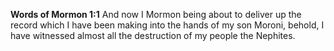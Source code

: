 **Words of Mormon 1:1** And now I Mormon being about to deliver up the record which I have been making into the hands of my son Moroni, behold, I have witnessed almost all the destruction of my people the Nephites.

